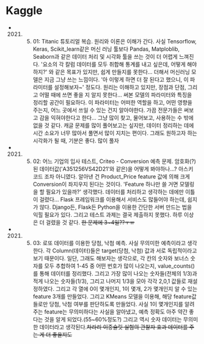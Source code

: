 # Kaggle

- 2021. 05. 01: Titanic 튜토리얼 복습. 원리와 이론은 이해가 간다. 사실 Tensorflow, Keras, Scikit_learn같은 머신 러닝 툴보다 Pandas, Matploblib, Seaborn과 같은 데이터 처리 및 시각화 툴을 쓰는 것이 더 어렵게 느껴진다. '요소의 각 칼럼 데이터를 모두 취합해 통계를 내고 싶은데, 어떻게 해야하지?' 와 같은 목표가 있지만, 쉽게 만들지를 못한다... 더해서 머신러닝 모델은 지금 그냥 쓰는 느낌이다. '아 이렇게 하면 더 잘 된다고 했으니, 이 파라미터를 설정해보자~' 정도다. 원리는 이해하고 있지만, 장점과 단점, 그리고 어떨 때에 쓰면 좋을 지 알지 못한다... 써본 모델의 파라미터와 특징을 정리할 공간이 필요하다. 이 파라미터는 어떠한 역할을 하고, 어떤 영향을 주는지, 어느 곳에서 쓰일 수 있는 건지 알아야한다. 가끔 전문가들은 써보고 감을 익혀야한다고 한다... 그냥 많이 찾고, 물어보고, 사용하는 수 밖에 없을 것 같다. 캐글 문제를 많이 풀어보고는 싶지만, 데이터 정리하는 데에 시간 소요가 너무 많아서 풀면서 많이 지치는 편이다. 그래도 원하고자 하는 시각화가 될 때, 기분은 좋다. 많이 풀자  
  
- 2021. 05. 02: 어느 기업의 입사 테스트, Criteo - Conversion 예측 문제. 암호화(?)된 데이터값('A351256VS42D21'와 같은)을 어떻게 봐야하나...? 아스키 코드 조차 아니였다. 알아낸 건 Product_Price  feature 값에 의해 크게 Conversion이 좌지우지 된다는 것이다. 'Feature 하나만 쓸 거면 모델링을 할 필요가 있을까?' 생각했다. 데이터를 처리하고 생각하는 데에만 이틀이 걸렸다... Flask 프레임워크를 이용해서 서비스도 많들어야 하는데, 쉽지가 않다. Django든, Flask든 Python을 이용한 간단한 서버 만드는 법을 익힐 필요가 있다. 그리고 테스트 과제는 결국 제출하지 못했다. 하루 이상은 더 걸렸을 것 같다. ~~한 문제에 3~4일??ㅜㅠ~~  
  
- 2021. 05. 03: 로또 데이터를 이용한 당첨, 낙첨 예측. 사실 무의미한 예측이라고 생각한다. 각 Column(데이터)들은 target(당첨, 낙첨) 값과 서로 독립적이라고 보기 때문이다. 일단, 그래도 해보자는 생각으로, 각 칸의 숫자와 보너스 숫자를 모두 추합하여 1-45 중 어떤 번호가 많이 나오는지, value_counts()를 통해 데이터를 정리했다. 그리고 가장 많이 나오는 숫자들(전체의 1/3)과 적게 나오는 숫자들(1/3), 그리고 나머지 1/3을 모아 각각 2,0,1 값들로 재설정하였다. 그리고 각 열에 0이 몇개인지, 1이 몇개, 2가 몇개인지 알 수 있는 feature 3개를 만들었다. 그리고 KMeans 모델을 이용해, 해당 feature값들로만 당첨, 낙첨 여부를 판단하도록 만들었다. 사실 1이 몇개인지를 알려주는 feature는 무의미하다는 사실을 알아냈고, 예측 정확도 아주 약간 좋다는 것을 알게 되었다.(55~60%정도?) 그리고 역시 숫자 데이터는 무의미한 데이터라고 생각된다.~~차라리 이중슬릿 실험의 관찰자 효과 데이터를 주는 게 더 좋을지도~~  
